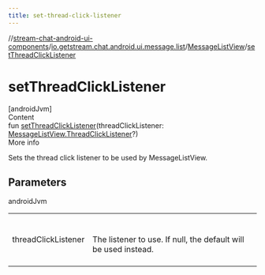 ```yaml
---
title: set-thread-click-listener
---
```

//[stream-chat-android-ui-components](../../../index.md)/[io.getstream.chat.android.ui.message.list](../index.md)/[MessageListView](index.md)/[setThreadClickListener](setThreadClickListener.md)



# setThreadClickListener  
[androidJvm]  
Content  
fun [setThreadClickListener](setThreadClickListener.md)(threadClickListener: [MessageListView.ThreadClickListener](ThreadClickListener/index.md)?)  
More info  


Sets the thread click listener to be used by MessageListView.



## Parameters  
  
androidJvm  
  
| | |
|---|---|
| <a name="io.getstream.chat.android.ui.message.list/MessageListView/setThreadClickListener/#io.getstream.chat.android.ui.message.list.MessageListView.ThreadClickListener?/PointingToDeclaration/"></a>threadClickListener| <a name="io.getstream.chat.android.ui.message.list/MessageListView/setThreadClickListener/#io.getstream.chat.android.ui.message.list.MessageListView.ThreadClickListener?/PointingToDeclaration/"></a><br/><br/>The listener to use. If null, the default will be used instead.<br/><br/>|
  
  



